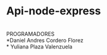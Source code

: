 # Api-node-express
<BR>
PROGRAMADORES
  <BR>*Daniel Andres Cordero Florez
<BR>
  * Yuliana Plaza Valenzuela
